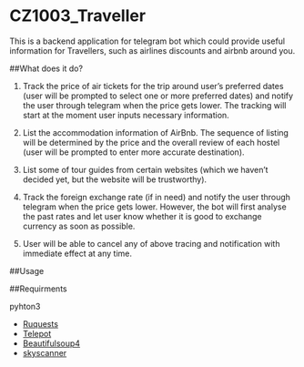 # CZ1003_Traveller

This is a backend application for telegram bot which could provide useful information for Travellers, such as airlines discounts and airbnb around you.

##What does it do?

1. Track the price of air tickets for the trip around user’s preferred dates (user will be prompted to select one or more preferred dates) and notify the user through telegram when the price gets lower. The tracking will start at the moment user inputs necessary information.

2. List the accommodation information of AirBnb. The sequence of listing will be determined by the price and the overall review of each hostel (user will be prompted to enter more accurate destination).

3. List some of tour guides from certain websites (which we haven’t decided yet, but the website will be trustworthy).

4. Track the foreign exchange rate (if in need) and notify the user through telegram when the price gets lower. However, the bot will first analyse the past rates and let user know whether it is good to exchange currency as soon as possible.

5. User will be able to cancel any of above tracing and notification with immediate effect at any time.

##Usage


##Requirments

pyhton3
* [Ruquests](http://docs.python-requests.org/en/master/user/install/#install)
* [Telepot](http://telepot.readthedocs.io/en/latest/)
* [Beautifulsoup4](https://www.crummy.com/software/BeautifulSoup/bs4/doc/#installing-beautiful-soup)
* [skyscanner](https://github.com/Skyscanner/skyscanner-python-sdk)
